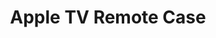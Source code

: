 ---
layout: project
permalink: /jame_technology__apple_tv_remote_case/
title: "Apple TV Remote Case"
client: "Jame Technology"
year: 2017
sector: "Consumer electronics, mobile accessories"
link: "http://www.jamepda.com"
description: "Ergonomic gaming case designed to protect and enhance the Apple TV Siri Remote for an optimal gaming experience."
brief: "Best Buy sought a silicone gaming case design for the Apple TV Siri Remote, to offer protection and function for their customers."
solution: "Clay was the most natural first choice to explore and find the best ergonomic shape for a great gaming experience. After identifying the right shape using clay, we carefully refined it into a clean and geometric form that complements Apple's design language, while retaining the comfortable gaming grip and drop-protection. Our research found that customers complain of having a hard time finding the Apple remote due to its size and color, so we chose a bright red color for this case that appeals to gamers' preference for bold colors and ensures the remote is easily spotted in any living room."
services:
- "design research"
- "ideation"
- "user-centered design"
- "ergonomics" 
- "prototyping"
- "3D CAD modeling, surfacing"
- "color, material, finish selection (CMF)"
- "design presentation"
main_image: "/assets/images/projects/jame_technology__apple_tv_remote_case/h_w_Apple TV Remote Case.jpg"
images:
 - "/assets/images/projects/jame_technology__apple_tv_remote_case/p_w_Apple TV Remote Case_01.jpg"
 - "/assets/images/projects/jame_technology__apple_tv_remote_case/p_w_Apple TV Remote Case_02.jpg"
 - "/assets/images/projects/jame_technology__apple_tv_remote_case/p_w_Apple TV Remote Case_03.jpg"
---